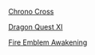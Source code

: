[Chrono Cross](https://gamefaqs.gamespot.com/ps/196917-chrono-cross/faqs/37862)

[Dragon Quest XI](https://gamefaqs.gamespot.com/switch/189709-dragon-quest-xi-s-echoes-of-an-elusive-age-definitive/faqs/76756/introduction)

[Fire Emblem Awakening](https://gamefaqs.gamespot.com/3ds/643003-fire-emblem-awakening/faqs/66787)
